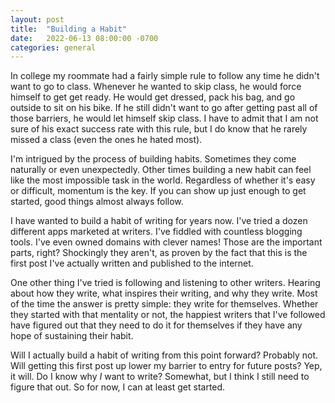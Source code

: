 ```yaml
---
layout: post
title:  "Building a Habit"
date:   2022-06-13 08:00:00 -0700
categories: general
---
```

In college my roommate had a fairly simple rule to follow any time he didn't want to go to class. Whenever he wanted to skip class, he would force himself to get get ready. He would get dressed, pack his bag, and go outside to sit on his bike. If he still didn't want to go after getting past all of those barriers, he would let himself skip class. I have to admit that I am not sure of his exact success rate with this rule, but I do know that he rarely missed a class (even the ones he hated most).

I'm intrigued by the process of building habits. Sometimes they come naturally or even unexpectedly. Other times building a new habit can feel like the most impossible task in the world. Regardless of whether it's easy or difficult, momentum is the key. If you can show up just enough to get started, good things almost always follow.

I have wanted to build a habit of writing for years now. I've tried a dozen different apps marketed at writers. I've fiddled with countless blogging tools. I've even owned domains with clever names! Those are the important parts, right? Shockingly they aren't, as proven by the fact that this is the first post I've actually written and published to the internet.

One other thing I've tried is following and listening to other writers. Hearing about how they write, what inspires their writing, and why they write. Most of the time the answer is pretty simple: they write for themselves. Whether they started with that mentality or not, the happiest writers that I've followed have figured out that they need to do it for themselves if they have any hope of sustaining their habit.

Will I actually build a habit of writing from this point forward? Probably not. Will getting this first post up lower my barrier to entry for future posts? Yep, it will. Do I know why _I_ want to write? Somewhat, but I think I still need to figure that out. So for now, I can at least get started.
